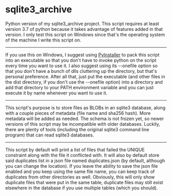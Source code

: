 # sqlite3_archive

Python version of my sqlite3_archive project. This script requires at least version 3.7 of python because it takes advantage of features added in that version. I only test this script on Windows since that's the operating system of the machine I write this script on. 

---

If you use this on Windows, I suggest using [PyInstaller](https://pypi.org/project/PyInstaller/) to pack this script into an executable so that you don't have to invoke python on the script every time you want to use it. I also suggest using its --onefile option so that you don't have a bunch of dlls cluttering up the directory, but that's personal preference. After all that, just put the executable (and other files in the dist directory, if you don't use the --onefile option) into a directory and add that directory to your PATH environment variable and you can just execute it by name whenever you want to use it.

---

This script's purpose is to store files as BLOBs in an sqlite3 database, along with a couple pieces of metadata (file name and sha256 hash). More metadata will be added as needed. The schema is not frozen yet, so newer versions of this script may be incompatible with older databases. Luckily, there are plenty of tools (including the original sqlite3 command line program) that can read sqlite3 databases.

---

This script by default will print a list of files that failed the UNIQUE constraint along with the file it conflicted with. It will also by default store said duplicates list in a json file named duplicates.json (by default, although you can change the location). If you leave the ability to save the json file enabled and you keep using the same file name, you can keep track of duplicates from other directories as well. Obviously, this will only show duplicate files that were put in the same table, duplicate files may still exist elsewhere in the database if you use multiple tables (which you should).